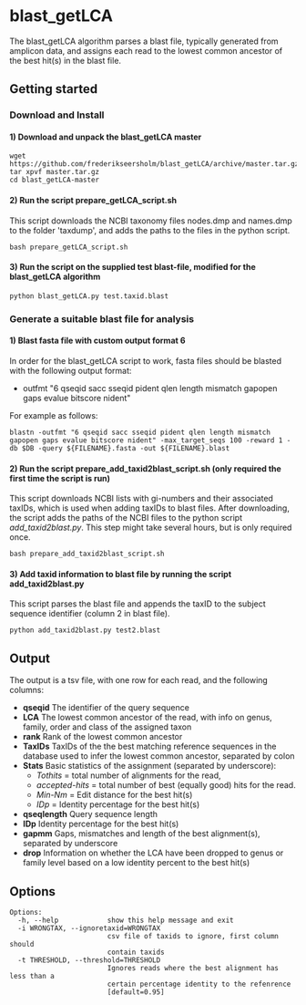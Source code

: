 # blast_getLCA
The blast_getLCA algorithm parses a blast file, typically generated from amplicon data, and assigns each read to the lowest common ancestor of the best hit(s) in the blast file.
## Getting started
### Download and Install

#### 1) Download and unpack the blast_getLCA master
```
wget https://github.com/frederikseersholm/blast_getLCA/archive/master.tar.gz
tar xpvf master.tar.gz
cd blast_getLCA-master
```
#### 2) Run the script prepare_getLCA_script.sh
This script downloads the NCBI taxonomy files nodes.dmp and names.dmp to the folder 'taxdump', and adds the paths to the files in the python script.
```
bash prepare_getLCA_script.sh
```
#### 3) Run the script on the supplied test blast-file, modified for the blast_getLCA algorithm
```
python blast_getLCA.py test.taxid.blast
```
### Generate a suitable blast file for analysis

#### 1) Blast fasta file with custom output format 6
In order for the blast_getLCA script to work, fasta files should be blasted with the following output format:
  - outfmt "6 qseqid sacc sseqid pident qlen length mismatch gapopen gaps evalue bitscore nident"

For example as follows:
```
blastn -outfmt "6 qseqid sacc sseqid pident qlen length mismatch gapopen gaps evalue bitscore nident" -max_target_seqs 100 -reward 1 -db $DB -query ${FILENAME}.fasta -out ${FILENAME}.blast
```
#### 2) Run the script prepare_add_taxid2blast_script.sh (only required the first time the script is run)
This script downloads NCBI lists with gi-numbers and their associated taxIDs, which is used when adding taxIDs to blast files. After downloading, the script adds the paths of the NCBI files to the python script *add_taxid2blast.py*. This step might take several hours, but is only required once.
```
bash prepare_add_taxid2blast_script.sh
```
#### 3) Add taxid information to blast file by running the script add_taxid2blast.py 
This script parses the blast file and appends the taxID to the subject sequence identifier (column 2 in blast file).
```
python add_taxid2blast.py test2.blast
```
## Output
The output is a tsv file, with one row for each read, and the following columns: 

- **qseqid**  The identifier of the query sequence 
- **LCA**   The lowest common ancestor of the read, with info on genus, family, order and class of the assigned taxon
- **rank** Rank of the lowest common ancestor
- **TaxIDs** TaxIDs of the the best matching reference sequences in the database used to infer the lowest common ancestor, separated by colon
- **Stats** Basic statistics of the assignment (separated by underscore): 
  - *Tothits* = total number of alignments for the read, 
  - *accepted-hits* = total number of best (equally good) hits for the read.
  - *Min-Nm* = Edit distance for the best hit(s)
  - *IDp* = Identity percentage for the best hit(s)
 - **qseqlength**  Query sequence length
 - **IDp** Identity percentage for the best hit(s)
 - **gapmm** Gaps, mismatches and length of the best alignment(s), separated by underscore
 - **drop** Information on whether the LCA have been dropped to genus or family level based on a low identity percent to the best hit(s)

## Options
```
Options:
  -h, --help            show this help message and exit
  -i WRONGTAX, --ignoretaxid=WRONGTAX
                        csv file of taxids to ignore, first column should
                        contain taxids
  -t THRESHOLD, --threshold=THRESHOLD
                        Ignores reads where the best alignment has less than a
                        certain percentage identity to the refenrence
                        [default=0.95]
```



